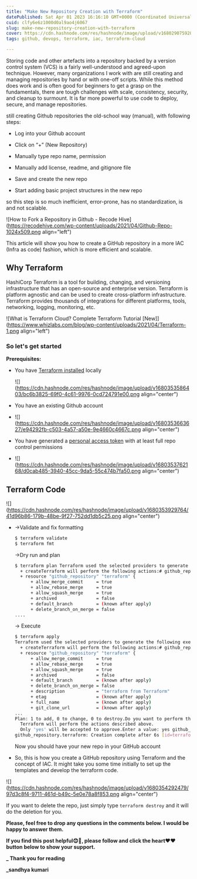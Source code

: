 ```yaml
---
title: "Make New Repository Creation with Terraform"
datePublished: Sat Apr 01 2023 16:16:10 GMT+0000 (Coordinated Universal Time)
cuid: clfy6e6z1000d0al9ao4j6067
slug: make-new-repository-creation-with-terraform
cover: https://cdn.hashnode.com/res/hashnode/image/upload/v1680290759206/0dbe9e71-b38c-48b4-8805-4fcc87abaecb.jpeg
tags: github, devops, terraform, iac, terraform-cloud

---
```


Storing code and other artefacts into a repository backed by a version control system (VCS) is a fairly well-understood and agreed-upon technique. However, many organizations I work with are still creating and managing repositories by hand or with one-off scripts. While this method does work and is often good for beginners to get a grasp on the fundamentals, there are tough challenges with scale, consistency, security, and cleanup to surmount. It is far more powerful to use code to deploy, secure, and manage repositories.

still creating Github repositories the old-school way (manual), with following steps:

* Log into your Github account
    
* Click on “+” (New Repository)
    
* Manually type repo name, permission
    
* Manually add license, readme, and gitignore file
    
* Save and create the new repo
    
* Start adding basic project structures in the new repo
    

so this step is so much inefficient, error-prone, has no standardization, is and not scalable.

![How to Fork a Repository in Github - Recode Hive](https://recodehive.com/wp-content/uploads/2021/04/Github-Repo-1024x509.png align="left")

This article will show you how to create a GitHub repository in a more IAC (Infra as code) fashion, which is more efficient and scalable.

## **Why Terraform**

HashiCorp Terraform is a tool for building, changing, and versioning infrastructure that has an open-source and enterprise version. Terraform is platform agnostic and can be used to create cross-platform infrastructure. Terraform provides thousands of integrations for different platforms, tools, networking, logging, monitoring, etc.

![What is Terraform Cloud? Complete Terraform Tutorial [New]](https://www.whizlabs.com/blog/wp-content/uploads/2021/04/Terraform-1.png align="left")

### **So let's get started**

**Prerequisites:**

* You have [Terraform installed](https://learn.hashicorp.com/tutorials/terraform/install-cli) locally
    
    ![](https://cdn.hashnode.com/res/hashnode/image/upload/v1680353586403/bc6b3825-69f0-4c61-9976-0cd724791e00.png align="center")
    
* You have an existing Github account
    
* ![](https://cdn.hashnode.com/res/hashnode/image/upload/v1680353663627/e94292fb-c503-4a57-a50e-9e4660c4667c.png align="center")
    
* You have generated a [personal access token](https://docs.github.com/en/github/authenticating-to-github/keeping-your-account-and-data-secure/creating-a-personal-access-token) with at least full repo control permissions
    
* ![](https://cdn.hashnode.com/res/hashnode/image/upload/v1680353762168/d0cab485-3940-45cc-9da5-55c474b7fa50.png align="center")
    

## **Terraform Code**

![](https://cdn.hashnode.com/res/hashnode/image/upload/v1680353929764/41d96b86-179b-48be-9f27-752dd1db5c25.png align="center")

* \-&gt;Validate and fix formatting
    
    ```bash
    $ terraform validate
    $ terraform fmt
    ```
    
    \-&gt;Dry run and plan
    
    ```bash
    $ terraform plan Terraform used the selected providers to generate the following execution plan. Resource actions are indicated with the following symbols:
      + createTerraform will perform the following actions:# github_repository.terraform will be created
      + resource "github_repository" "terraform" {
          + allow_merge_commit     = true
          + allow_rebase_merge     = true
          + allow_squash_merge     = true
          + archived               = false
          + default_branch         = (known after apply)
          + delete_branch_on_merge = false
    ....
    ```
    
    \-&gt; Execute
    
    ```bash
    $ terraform apply
    Terraform used the selected providers to generate the following execution plan. Resource actions are indicated with the following symbols:
      + createTerraform will perform the following actions:# github_repository.terraform will be created
      + resource "github_repository" "terraform" {
          + allow_merge_commit     = true
          + allow_rebase_merge     = true
          + allow_squash_merge     = true
          + archived               = false
          + default_branch         = (known after apply)
          + delete_branch_on_merge = false
          + description            = "terraform from Terraform"
          + etag                   = (known after apply)
          + full_name              = (known after apply)
          + git_clone_url          = (known after apply)
    ...
    Plan: 1 to add, 0 to change, 0 to destroy.Do you want to perform these actions?
      Terraform will perform the actions described above.
      Only 'yes' will be accepted to approve.Enter a value: yes github_repository.terraform: Creating...
    github_repository.terraform: Creation complete after 6s [id=terraform]Apply complete! Resources: 1 added, 0 changed, 0 destroyed.
    ```
    
    Now you should have your new repo in your GitHub account
    
* So, this is how you create a GitHub repository using Terraform and the concept of IAC. It might take you some time initially to set up the templates and develop the terraform code.
    

![](https://cdn.hashnode.com/res/hashnode/image/upload/v1680354292479/97d3c8f4-9711-461d-b49c-5e0e78a8f853.png align="center")

If you want to delete the repo, just simply type `terraform destroy` and it will do the deletion for you.

**Please, feel free to drop any questions in the comments below. I would be happy to answer them.**

**If you find this post helpful😊🙂, please follow and click the heart❤❤ button below to show your support.**

**\_ Thank you for reading**

**\_sandhya kumari**